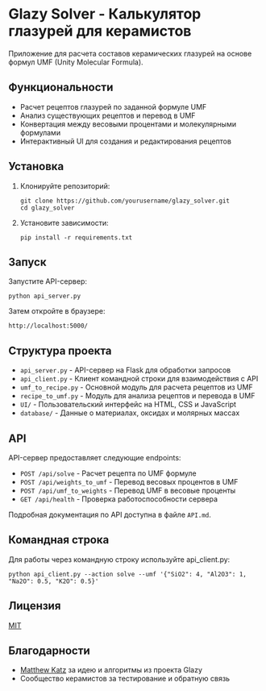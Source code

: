 # Glazy Solver - Калькулятор глазурей для керамистов

Приложение для расчета составов керамических глазурей на основе формул UMF (Unity Molecular Formula).

## Функциональности

- Расчет рецептов глазурей по заданной формуле UMF
- Анализ существующих рецептов и перевод в UMF
- Конвертация между весовыми процентами и молекулярными формулами
- Интерактивный UI для создания и редактирования рецептов

## Установка

1. Клонируйте репозиторий:
   ```
   git clone https://github.com/yourusername/glazy_solver.git
   cd glazy_solver
   ```

2. Установите зависимости:
   ```
   pip install -r requirements.txt
   ```

## Запуск

Запустите API-сервер:
```
python api_server.py
```

Затем откройте в браузере:
```
http://localhost:5000/
```

## Структура проекта

- `api_server.py` - API-сервер на Flask для обработки запросов
- `api_client.py` - Клиент командной строки для взаимодействия с API 
- `umf_to_recipe.py` - Основной модуль для расчета рецептов из UMF
- `recipe_to_umf.py` - Модуль для анализа рецептов и перевода в UMF
- `UI/` - Пользовательский интерфейс на HTML, CSS и JavaScript
- `database/` - Данные о материалах, оксидах и молярных массах

## API

API-сервер предоставляет следующие endpoints:

- `POST /api/solve` - Расчет рецепта по UMF формуле
- `POST /api/weights_to_umf` - Перевод весовых процентов в UMF
- `POST /api/umf_to_weights` - Перевод UMF в весовые проценты
- `GET /api/health` - Проверка работоспособности сервера

Подробная документация по API доступна в файле `API.md`.

## Командная строка

Для работы через командную строку используйте api_client.py:

```
python api_client.py --action solve --umf '{"SiO2": 4, "Al2O3": 1, "Na2O": 0.5, "K2O": 0.5}'
```

## Лицензия

[MIT](LICENSE)

## Благодарности

- [Matthew Katz](https://github.com/mjkatz/) за идею и алгоритмы из проекта Glazy
- Сообщество керамистов за тестирование и обратную связь 
